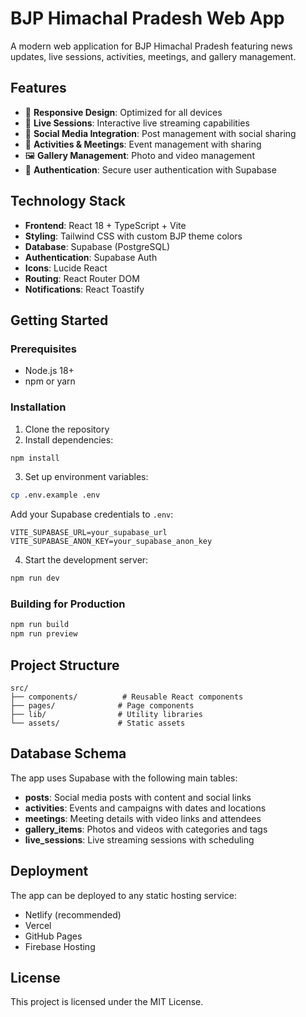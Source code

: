 # BJP Himachal Pradesh Web App

A modern web application for BJP Himachal Pradesh featuring news updates, live sessions, activities, meetings, and gallery management.

## Features

- 📱 **Responsive Design**: Optimized for all devices
- 🔴 **Live Sessions**: Interactive live streaming capabilities
- 📰 **Social Media Integration**: Post management with social sharing
- 📅 **Activities & Meetings**: Event management with sharing
- 🖼️ **Gallery Management**: Photo and video management
- 🔐 **Authentication**: Secure user authentication with Supabase

## Technology Stack

- **Frontend**: React 18 + TypeScript + Vite
- **Styling**: Tailwind CSS with custom BJP theme colors
- **Database**: Supabase (PostgreSQL)
- **Authentication**: Supabase Auth
- **Icons**: Lucide React
- **Routing**: React Router DOM
- **Notifications**: React Toastify

## Getting Started

### Prerequisites

- Node.js 18+
- npm or yarn

### Installation

1. Clone the repository
2. Install dependencies:
```bash
npm install
```

3. Set up environment variables:
```bash
cp .env.example .env
```
Add your Supabase credentials to `.env`:
```
VITE_SUPABASE_URL=your_supabase_url
VITE_SUPABASE_ANON_KEY=your_supabase_anon_key
```

4. Start the development server:
```bash
npm run dev
```

### Building for Production

```bash
npm run build
npm run preview
```

## Project Structure

```
src/
├── components/          # Reusable React components
├── pages/              # Page components
├── lib/                # Utility libraries
└── assets/             # Static assets
```

## Database Schema

The app uses Supabase with the following main tables:

- **posts**: Social media posts with content and social links
- **activities**: Events and campaigns with dates and locations
- **meetings**: Meeting details with video links and attendees
- **gallery_items**: Photos and videos with categories and tags
- **live_sessions**: Live streaming sessions with scheduling

## Deployment

The app can be deployed to any static hosting service:
- Netlify (recommended)
- Vercel
- GitHub Pages
- Firebase Hosting

## License

This project is licensed under the MIT License.